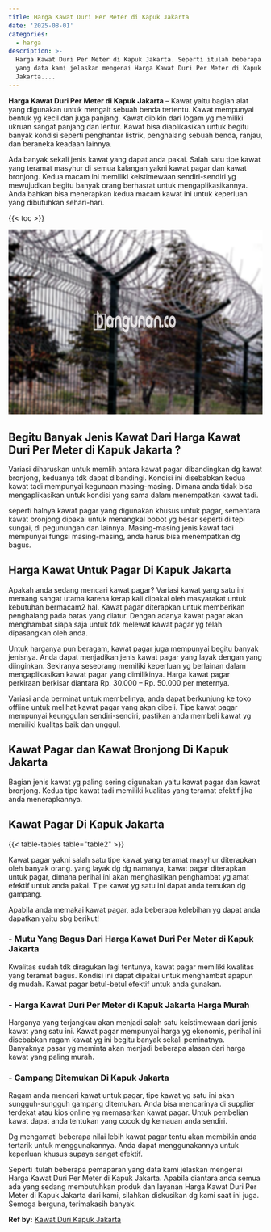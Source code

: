 ```yaml
---
title: Harga Kawat Duri Per Meter di Kapuk Jakarta
date: '2025-08-01'
categories:
  - harga
description: >-
  Harga Kawat Duri Per Meter di Kapuk Jakarta. Seperti itulah beberapa pemaparan
  yang data kami jelaskan mengenai Harga Kawat Duri Per Meter di Kapuk
  Jakarta....
---
```


**Harga Kawat Duri Per Meter di Kapuk Jakarta** – Kawat yaitu bagian alat yang digunakan untuk mengait sebuah benda tertentu. Kawat mempunyai bentuk yg kecil dan juga panjang. Kawat dibikin dari logam yg memiliki ukruan sangat panjang dan lentur. Kawat bisa diaplikasikan untuk begitu banyak kondisi seperti penghantar listrik, penghalang sebuah benda, ranjau, dan beraneka keadaan lainnya.

Ada banyak sekali jenis kawat yang dapat anda pakai. Salah satu tipe kawat yang teramat masyhur di semua kalangan yakni kawat pagar dan kawat bronjong. Kedua macam ini memiliki keistimewaan sendiri-sendiri yg mewujudkan begitu banyak orang berhasrat untuk mengaplikasikannya. Anda bahkan bisa menerapkan kedua macam kawat ini untuk keperluan yang dibutuhkan sehari-hari.

{{< toc >}}

![Harga Kawat Duri Per Meter di Kapuk Jakarta](/images/jual-kawat-murah37.png)

## Begitu Banyak Jenis Kawat Dari Harga Kawat Duri Per Meter di Kapuk Jakarta ?

Variasi diharuskan untuk memlih antara kawat pagar dibandingkan dg kawat bronjong, keduanya tdk dapat dibandingi. Kondisi ini disebabkan kedua kawat tadi mempunyai kegunaan masing-masing. Dimana anda tidak bisa mengaplikasikan untuk kondisi yang sama dalam menempatkan kawat tadi.

seperti halnya kawat pagar yang digunakan khusus untuk pagar, sementara kawat bronjong dipakai untuk menangkal bobot yg besar seperti di tepi sungai, di pegunungan dan lainnya. Masing-masing jenis kawat tadi mempunyai fungsi masing-masing, anda harus bisa menempatkan dg bagus.

## Harga Kawat Untuk Pagar Di Kapuk Jakarta

Apakah anda sedang mencari kawat pagar? Variasi kawat yang satu ini memang sangat utama karena kerap kali dipakai oleh masyarakat untuk kebutuhan bermacam2 hal. Kawat pagar diterapkan untuk memberikan penghalang pada batas yang diatur. Dengan adanya kawat pagar akan menghambat siapa saja untuk tdk melewat kawat pagar yg telah dipasangkan oleh anda.

Untuk harganya pun beragam, kawat pagar juga mempunyai begitu banyak jenisnya. Anda dapat menjadikan jenis kawat pagar yang layak dengan yang diinginkan. Sekiranya seseorang memiliki keperluan yg berlainan dalam mengaplikasikan kawat pagar yang dimilikinya. Harga kawat pagar perkiraan berkisar diantara Rp. 30.000 – Rp. 50.000 per meternya.

Variasi anda berminat untuk membelinya, anda dapat berkunjung ke toko offline untuk melihat kawat pagar yang akan dibeli. Tipe kawat pagar mempunyai keunggulan sendiri-sendiri, pastikan anda membeli kawat yg memiliki kualitas baik dan unggul.

## Kawat Pagar dan Kawat Bronjong Di Kapuk Jakarta

Bagian jenis kawat yg paling sering digunakan yaitu kawat pagar dan kawat bronjong. Kedua tipe kawat tadi memiliki kualitas yang teramat efektif jika anda menerapkannya.

## Kawat Pagar Di Kapuk Jakarta

{{< table-tables table="table2" >}}

Kawat pagar yakni salah satu tipe kawat yang teramat masyhur diterapkan oleh banyak orang. yang layak dg dg namanya, kawat pagar diterapkan untuk pagar, dimana perihal ini akan menghasilkan penghambat yg amat efektif untuk anda pakai. Tipe kawat yg satu ini dapat anda temukan dg gampang.

Apabila anda memakai kawat pagar, ada beberapa kelebihan yg dapat anda dapatkan yaitu sbg berikut!

### \- Mutu Yang Bagus Dari Harga Kawat Duri Per Meter di Kapuk Jakarta

Kwalitas sudah tdk diragukan lagi tentunya, kawat pagar memiliki kwalitas yang teramat bagus. Kondisi ini dapat dipakai untuk menghambat apapun dg mudah. Kawat pagar betul-betul efektif untuk anda gunakan.

### \- Harga Kawat Duri Per Meter di Kapuk Jakarta Harga Murah

Harganya yang terjangkau akan menjadi salah satu keistimewaan dari jenis kawat yang satu ini. Kawat pagar mempunyai harga yg ekonomis, perihal ini disebabkan ragam kawat yg ini begitu banyak sekali peminatnya. Banyaknya pasar yg meminta akan menjadi beberapa alasan dari harga kawat yang paling murah.

### \- Gampang Ditemukan Di Kapuk Jakarta

Ragam anda mencari kawat untuk pagar, tipe kawat yg satu ini akan sungguh-sungguh gampang ditemukan. Anda bisa mencarinya di supplier terdekat atau kios online yg memasarkan kawat pagar. Untuk pembelian kawat dapat anda tentukan yang cocok dg kemauan anda sendiri.

Dg mengamati beberapa nilai lebih kawat pagar tentu akan membikin anda tertarik untuk menggunakannya. Anda dapat menggunakannya untuk keperluan khusus supaya sangat efektif.

Seperti itulah beberapa pemaparan yang data kami jelaskan mengenai Harga Kawat Duri Per Meter di Kapuk Jakarta. Apabila diantara anda semua ada yang sedang membutuhkan produk dan layanan Harga Kawat Duri Per Meter di Kapuk Jakarta dari kami, silahkan diskusikan dg kami saat ini juga. Semoga berguna, terimakasih banyak.

**Ref by:** [Kawat Duri Kapuk Jakarta](https://id.wikipedia.org/wiki/Kawat)
